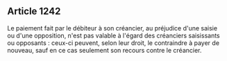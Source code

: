 Article 1242
----
Le paiement fait par le débiteur à son créancier, au préjudice d'une saisie ou
d'une opposition, n'est pas valable à l'égard des créanciers saisissants ou
opposants : ceux-ci peuvent, selon leur droit, le contraindre à payer de
nouveau, sauf en ce cas seulement son recours contre le créancier.
